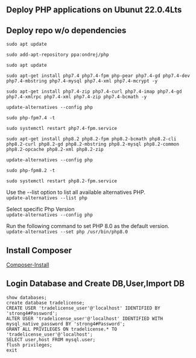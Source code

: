 <h2>  Deploy PHP applications on Ubunut 22.0.4Lts </h2>

## Deploy repo w/o dependencies

`sudo apt update`

`sudo add-apt-repository ppa:ondrej/php`

`sudo apt update`

`sudo apt-get install php7.4 php7.4-fpm php-pear php7.4-gd php7.4-dev php7.4-mbstring php7.4-mysql php7.4-xml php7.4-mcrypt -y`

`sudo apt-get install php7.4-zip php7.4-curl php7.4-imap php7.4-gd php7.4-xmlrpc php7.4-xml php7.4-zip php7.4-bcmath -y`

`update-alternatives --config php`

`sudo php-fpm7.4 -t`

`sudo systemctl restart php7.4-fpm.service`


`sudo apt-get install php8.2 php8.2-fpm php8.2-bcmath php8.2-cli php8.2-curl php8.2-gd php8.2-mbstring php8.2-mysql php8.2-common php8.2-opcache php8.2-xml php8.2-zip`

`update-alternatives --config php`

`sudo php-fpm8.2 -t`

`sudo systemctl restart php8.2-fpm.service`

Use the --list option to list all available alternatives PHP.\
`update-alternatives --list php`

Select specific Php Version\
`update-alternatives --config php`

Run the following command to set PHP 8.0 as the default version.\
`update-alternatives --set php /usr/bin/php8.0`

## Install Composer
[Composer-Install](https://getcomposer.org/download)



## Login Database and Create DB,User,Import DB
```shell
show databases;
create database tradelicense;
CREATE USER 'tradelicense_user'@'localhost' IDENTIFIED BY 'strong4#Password';
ALTER USER 'tradelicense_user'@'localhost' IDENTIFIED WITH mysql_native_password BY 'strong4#Password';  
GRANT ALL PRIVILEGES ON tradelicense.* TO 'tradelicense_user'@'localhost';
SELECT user,host FROM mysql.user;
flush privileges;
exit
```


